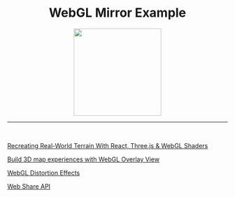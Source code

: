 <h1 align="center"> WebGL Mirror Example</h1>

<div align="center">
 <a href="https://red-spring-studio.github.io/Web-GL/webgl-mirror-example/webgl-mirror-example.html">
 <img src="https://assets.codepen.io/6566924/web-gl-mirror-screenshot.PNG" alt="" height="200"></a>
</div>



----
<br>


[Recreating Real-World Terrain With React, Three.js & WebGL Shaders](https://techblog.geekyants.com/recreating-real-world-terrain-with-react-threejs-and-webgl-shaders-1)

[Build 3D map experiences with WebGL Overlay View](Build%203D%20map%20experiences%20with%20WebGL%20Overlay%20View)


[WebGL Distortion Effects](https://github.com/Anemolo/WebGLDistortionConfigurator)

[Web Share API](https://docs.zap.works/universal-ar/useful-packages/webgl-sharing/)
